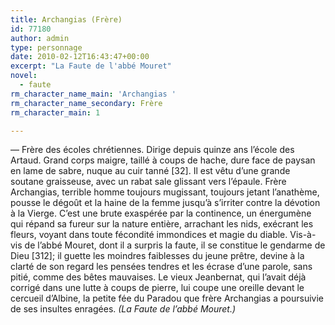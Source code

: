 ```yaml
---
title: Archangias (Frère)
id: 77180
author: admin
type: personnage
date: 2010-02-12T16:43:47+00:00
excerpt: "La Faute de l'abbé Mouret"
novel:
  - faute
rm_character_name_main: 'Archangias '
rm_character_name_secondary: Frère
rm_character_main: 1

---
```

— Frère des écoles chrétiennes. Dirige depuis quinze ans l&rsquo;école des Artaud. Grand corps maigre, taillé à coups de hache, dure face de paysan en lame de sabre, nuque au cuir tanné [32]. Il est vêtu d&rsquo;une grande soutane graisseuse, avec un rabat sale glissant vers l&rsquo;épaule. Frère Archangias, terrible homme toujours mugissant, toujours jetant l&rsquo;anathème, pousse le dégoût et la haine de la femme jusqu&rsquo;à s&rsquo;irriter contre la dévotion à la Vierge. C&rsquo;est une brute exaspérée par la continence, un énergumène qui répand sa fureur sur la nature entière, arrachant les nids, exécrant les fleurs, voyant dans toute fécondité immondices et magie du diable. Vis-à-vis de l&rsquo;abbé Mouret, dont il a surpris la faute, il se constitue le gendarme de Dieu [312]; il guette les moindres faiblesses du jeune prêtre, devine à la clarté de son regard les pensées tendres et les écrase d&rsquo;une parole, sans pitié, comme des bêtes mauvaises. Le vieux Jeanbernat, qui l&rsquo;avait déjà corrigé dans une lutte à coups de pierre, lui coupe une oreille devant le cercueil d&rsquo;Albine, la petite fée du Paradou que frère Archangias a poursuivie de ses insultes enragées. _(La Faute de l&rsquo;abbé Mouret.)_